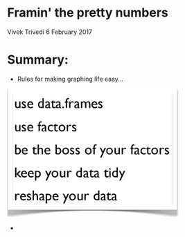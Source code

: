 Framin' the pretty numbers
================
Vivek Trivedi
6 February 2017

Summary:
========

-   Rules for making graphing life easy...

![Fig 2: Cardinal Rules for graphmaking in R. Avoidance mechanism of many hairpulling, headbanging, facepalming moments](fig_2.PNG)

-
